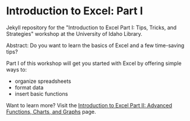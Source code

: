 # Introduction to Excel: Part I

Jekyll repository for the "Introduction to Excel Part I: Tips, Tricks, and Strategies" workshop at the University of Idaho Library.

<link to repository>

Abstract:
Do you want to learn the basics of Excel and a few time-saving tips? 

Part I of this workshop will get you started with Excel by offering simple ways to:
- organize spreadsheets
- format data
- insert basic functions

Want to learn more? Visit the <a href="https://jylisadoney.github.io/intro-excel-2/" target="_blank">Introduction to Excel Part II: Advanced Functions, Charts, and Graphs</a> page.
